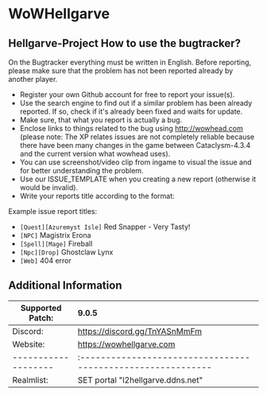 # WoWHellgarve
Hellgarve-Project
How to use the bugtracker?
-------------------------
On the Bugtracker everything must be written in English. Before reporting, please make sure that the problem has not been reported already by another player.

 - Register your own Github account for free to report your issue(s).
 - Use the search engine to find out if a similar problem has been already reported. If so, check if it's already been fixed and waits for update.
 - Make sure, that what you report is actually a bug.
 - Enclose links to things related to the bug using http://wowhead.com (please note: The XP relates issues are not completely reliable because there have been many changes in the game between Cataclysm-4.3.4 and the current version what wowhead uses).
 - You can use screenshot/video clip from ingame to visual the issue and for better understanding the problem.
 - Use our ISSUE_TEMPLATE when you creating a new report (otherwise it would be invalid).
 - Write your reports title according to the format:<br>
 
 Example issue report titles:
  * `[Quest][Azuremyst Isle]` Red Snapper - Very Tasty!
  * `[NPC]` Magistrix Erona<br>
  * `[Spell][Mage]` Fireball
  * `[Npc][Drop]` Ghostclaw Lynx
  * `[Web]` 404 error


Additional Information
-------------------------

| Supported Patch:  |    9.0.5                                                   |
|-------------------|:-----------------------------------------------------------|
| Discord:          | https://discord.gg/TnYASnMmFm                              |
| Website:          | https://wowhellgarve.com                                   |
|-------------------|:-----------------------------------------------------------|
| Realmlist:        | SET portal    "l2hellgarve.ddns.net"              
